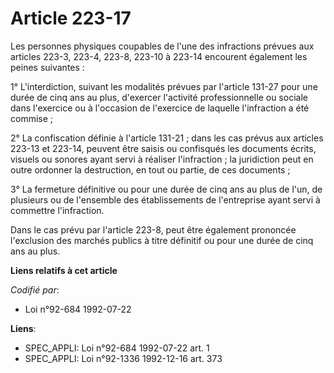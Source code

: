# Article 223-17

Les personnes physiques coupables de l'une des infractions prévues aux articles 223-3, 223-4, 223-8, 223-10 à 223-14
encourent également les peines suivantes :

1° L'interdiction, suivant les modalités prévues par l'article 131-27 pour une durée de cinq ans au plus, d'exercer
l'activité professionnelle ou sociale dans l'exercice ou à l'occasion de l'exercice de laquelle l'infraction a été commise ;

2° La confiscation définie à l'article 131-21 ; dans les cas prévus aux articles 223-13 et 223-14, peuvent être saisis ou
confisqués les documents écrits, visuels ou sonores ayant servi à réaliser l'infraction ; la juridiction peut en outre
ordonner la destruction, en tout ou partie, de ces documents ;

3° La fermeture définitive ou pour une durée de cinq ans au plus de l'un, de plusieurs ou de l'ensemble des établissements de
l'entreprise ayant servi à commettre l'infraction.

Dans le cas prévu par l'article 223-8, peut être également prononcée l'exclusion des marchés publics à titre définitif ou
pour une durée de cinq ans au plus.

**Liens relatifs à cet article**

_Codifié par_:

  - Loi n°92-684 1992-07-22

**Liens**:

  - SPEC_APPLI: Loi n°92-684 1992-07-22 art. 1
  - SPEC_APPLI: Loi n°92-1336 1992-12-16 art. 373
